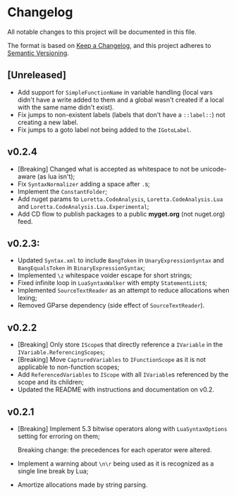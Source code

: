 # Changelog
All notable changes to this project will be documented in this file.

The format is based on [Keep a Changelog](https://keepachangelog.com/en/1.0.0/),
and this project adheres to [Semantic Versioning](https://semver.org/spec/v2.0.0.html).

## [Unreleased]
- Add support for `SimpleFunctionName` in variable handling (local vars didn't have a write added to them and a global wasn't created if a local with the same name didn't exist).
- Fix jumps to non-existent labels (labels that don't have a `::label::`) not creating a new label.
- Fix jumps to a goto label not being added to the `IGotoLabel`.

## v0.2.4
- [Breaking] Changed what is accepted as whitespace to not be unicode-aware (as lua isn't);
- Fix `SyntaxNormalizer` adding a space after `.`s;
- Implement the `ConstantFolder`;
- Add nuget params to `Loretta.CodeAnalysis`, `Loretta.CodeAnalysis.Lua` and `Loretta.CodeAnalysis.Lua.Experimental`;
- Add CD flow to publish packages to a public **myget.org** (not nuget.org) feed.

## v0.2.3:
- Updated `Syntax.xml` to include `BangToken` in `UnaryExpressionSyntax` and `BangEqualsToken` in `BinaryExpressionSyntax`;
- Implemented `\z` whitespace voider escape for short strings;
- Fixed infinite loop in `LuaSyntaxWalker` with empty `StatementList`s;
- Implemented `SourceTextReader` as an attempt to reduce allocations when lexing;
- Removed GParse dependency (side effect of `SourceTextReader`).

## v0.2.2
- [Breaking] Only store `IScope`s that directly reference a `IVariable` in the `IVariable.ReferencingScopes`;
- [Breaking] Move `CapturedVariables` to `IFunctionScope` as it is not applicable to non-function scopes;
- Add `ReferencedVariables` to `IScope` with all `IVariable`s referenced by the scope and its children;
- Updated the README with instructions and documentation on v0.2.

## v0.2.1
- [Breaking] Implement 5.3 bitwise operators along with `LuaSyntaxOptions` setting for erroring on them;

  Breaking change: the precedences for each operator were altered.
- Implement a warning about `\n\r` being used as it is recognized as a single line break by Lua;
- Amortize allocations made by string parsing.
